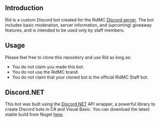 ## Introduction
Rid is a custom Discord bot created for the RidMC [Discord server](https://discord.gg/P6dgPQ). The bot includes basic moderation, server information, and (upcoming) giveaway features, and is intended to be used only by staff members.

## Usage
Please feel free to clone this repository and use Rid as long as:
- You do not claim you made this bot.
- You do not use the RidMC brand. 
- You do not claim that your cloned bot is the official RidMC Staff bot.

## Discord.NET
This bot was built using the [Discord.NET](https://github.com/discord-net/Discord.Net/tree/dev) API wrapper, a powerful library to create Discord bots in C# and Visual Basic. You can download the latest stable build from Nuget [here](https://www.nuget.org/packages/Discord.Net/).